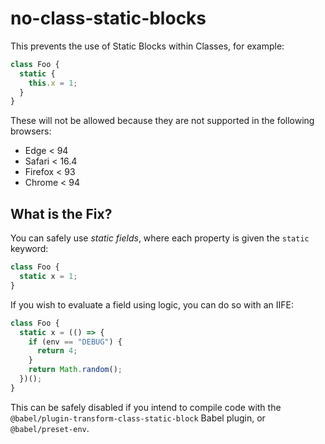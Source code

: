 # no-class-static-blocks

This prevents the use of Static Blocks within Classes, for example:

```js
class Foo {
  static {
    this.x = 1;
  }
}
```

These will not be allowed because they are not supported in the following
browsers:

- Edge < 94
- Safari < 16.4
- Firefox < 93
- Chrome < 94

## What is the Fix?

You can safely use _static fields_, where each property is given the `static`
keyword:

```js
class Foo {
  static x = 1;
}
```

If you wish to evaluate a field using logic, you can do so with an IIFE:

```js
class Foo {
  static x = (() => {
    if (env == "DEBUG") {
      return 4;
    }
    return Math.random();
  })();
}
```

This can be safely disabled if you intend to compile code with the
`@babel/plugin-transform-class-static-block` Babel plugin, or
`@babel/preset-env`.
